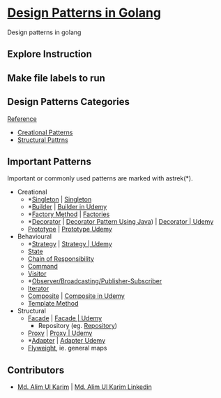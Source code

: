 # [Design Patterns in Golang](https://github.com/Evatix/golang-go-design-patterns)

Design patterns in golang

## Explore Instruction

## Make file labels to run

## Design Patterns Categories

[Reference](https://github.com/schleary/designPatterns/blob/master/Section%201%20-%20Intro/Design-Patterns-Introduction.pdf)

- [Creational Patterns](https://bit.ly/32sgRSg)
- [Structural Pattrns](https://bit.ly/2EscOxg)

## Important Patterns

Important or commonly used patterns are marked with astrek(*).

- Creational
  - *[Singleton](https://refactoring.guru/design-patterns/singleton) | [Singleton](https://www.udemy.com/course/design-patterns-go/learn/lecture/17118426#content)
  - *[Builder](https://refactoring.guru/design-patterns/builder) | [Builder in Udemy](https://www.udemy.com/course/design-patterns-go/learn/lecture/17012544#content)
  - *[Factory Method](https://refactoring.guru/design-patterns/factory-method) | [Factories](https://www.udemy.com/course/design-patterns-go/learn/lecture/17039320#content)
  - *[Decorator](https://refactoring.guru/design-patterns/decorator) | [Decorator Pattern Using Java](https://www.tutorialspoint.com/design_pattern/decorator_pattern.htm)) | [Decorator | Udemy](https://www.udemy.com/course/design-patterns-go/learn/lecture/17249382#content)
  - [Prototype](https://refactoring.guru/design-patterns/prototype) | [Prototype Udemy](https://www.udemy.com/course/design-patterns-go/learn/lecture/17115840#content)
- Behavioural
  - *[Strategy](https://refactoring.guru/design-patterns/strategy) | [Strategy | Udemy](https://www.udemy.com/course/design-patterns-go/learn/lecture/17345762#content)
  - [State](https://refactoring.guru/design-patterns/state)
  - [Chain of Responsibility](https://refactoring.guru/design-patterns/chain-of-responsibility)
  - [Command](https://refactoring.guru/design-patterns/command)
  - [Visitor](https://refactoring.guru/design-patterns/visitor)
  - *[Observer/Broadcasting/Publisher-Subscriber](https://refactoring.guru/design-patterns/observer)
  - [Iterator](https://refactoring.guru/design-patterns/iterator)
  - [Composite](https://refactoring.guru/design-patterns/composite) | [Composite in Udemy](https://www.udemy.com/course/design-patterns-go/learn/lecture/17247478#content)
  - [Template Method](https://refactoring.guru/design-patterns/template-method)
- Structural
  - [Facade](https://refactoring.guru/design-patterns/facade) | [Facade | Udemy](https://www.udemy.com/course/design-patterns-go/learn/lecture/17252788#content)
     - Repository (eg. [Repository](https://stackoverflow.com/questions/23213543/what-type-is-repository-pattern-in))
  - [Proxy](https://refactoring.guru/design-patterns/proxy) | [Proxy | Udemy](https://www.udemy.com/course/design-patterns-go/learn/lecture/17262546#content)
  - *[Adapter](https://refactoring.guru/design-patterns/adapter) | [Adapter Udemy](https://www.udemy.com/course/design-patterns-go/learn/lecture/17133984#content)
  - [Flyweight](https://refactoring.guru/design-patterns/flyweight), ie. general maps

## Contributors

- [Md. Alim Ul Karim](https://github.com/aukgit) | [Md. Alim Ul Karim Linkedin](https://bd.linkedin.com/in/alimkarim)
